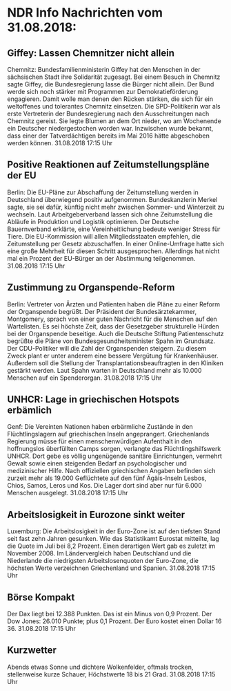 # NDR Info Nachrichten vom 31.08.2018:


## Giffey: Lassen Chemnitzer nicht allein
Chemnitz: Bundesfamilienministerin Giffey hat den Menschen in der sächsischen Stadt ihre Solidarität zugesagt. Bei einem Besuch in Chemnitz sagte Giffey, die Bundesregierung lasse die Bürger nicht allein. Der Bund werde sich noch stärker mit Programmen zur Demokratieförderung engagieren. Damit wolle man denen den Rücken stärken, die sich für ein weltoffenes und tolerantes Chemnitz einsetzen. Die SPD-Politikerin war als erste Vertreterin der Bundesregierung nach den Ausschreitungen nach Chemnitz gereist. Sie legte Blumen an dem Ort nieder,
wo am Wochenende ein Deutscher niedergestochen worden war. Inzwischen wurde bekannt, dass einer der Tatverdächtigen bereits im Mai 2016 hätte abgeschoben werden können. 31.08.2018 17:15 Uhr 

## Positive Reaktionen auf Zeitumstellungspläne der EU
Berlin: Die EU-Pläne zur Abschaffung der Zeitumstellung werden in Deutschland überwiegend positiv aufgenommen. Bundeskanzlerin Merkel sagte, sie sei dafür, künftig nicht mehr zwischen Sommer- und Winterzeit zu wechseln. Laut Arbeitgeberverband lassen sich ohne Zeitumstellung die Abläufe in Produktion und Logistik optimieren. Der Deutsche Bauernverband erklärte, eine Vereinheitlichung bedeute weniger Stress für Tiere. Die EU-Kommission will allen Mitgliedsstaaten empfehlen, die Zeitumstellung per Gesetz abzuschaffen. In einer Online-Umfrage hatte sich eine große Mehrheit für diesen Schritt ausgesprochen. Allerdings hat nicht mal ein Prozent der EU-Bürger an der Abstimmung teilgenommen. 31.08.2018 17:15 Uhr 

## Zustimmung zu Organspende-Reform
Berlin:	Vertreter von Ärzten und Patienten haben die Pläne zu einer Reform der Organspende begrüßt. Der Präsident der Bundesärztekammer, Montgomery, sprach von einer guten Nachricht für die Menschen auf den Wartelisten. Es sei höchste Zeit, dass der Gesetzgeber strukturelle Hürden bei der Organspende beseitige. Auch die Deutsche Stiftung Patientenschutz begrüßte die Pläne von Bundesgesundheitsminister Spahn im Grundsatz. Der CDU-Politiker will die Zahl der Organspenden steigern. Zu diesem Zweck plant er unter anderem eine bessere Vergütung für Krankenhäuser. Außerdem soll die Stellung der Transplantationsbeauftragten in den Kliniken gestärkt werden. Laut Spahn warten in Deutschland mehr als 10.000 Menschen auf ein Spenderorgan. 31.08.2018 17:15 Uhr 

## UNHCR: Lage in griechischen Hotspots erbämlich
Genf: Die Vereinten Nationen haben erbärmliche Zustände in den Flüchtlingslagern auf griechischen Inseln angeprangert. Griechenlands Regierung müsse für einen menschenwürdigen Aufenthalt in den hoffnungslos überfüllten Camps sorgen, verlangte das Flüchtlingshilfswerk UNHCR. Dort gebe es völlig ungenügende sanitäre Einrichtungen, vermehrt Gewalt sowie einen steigenden Bedarf an psychologischer und medizinischer Hilfe. Nach offiziellen griechischen Angaben befinden sich zurzeit mehr als 19.000 Geflüchtete auf den fünf Ägäis-Inseln Lesbos, Chios, Samos, Leros und Kos. Die Lager dort sind aber nur für 6.000 Menschen ausgelegt. 31.08.2018 17:15 Uhr 

## Arbeitslosigkeit in Eurozone sinkt weiter
Luxemburg:	Die Arbeitslosigkeit in der Euro-Zone ist auf den tiefsten Stand seit fast zehn Jahren gesunken. Wie das Statistikamt Eurostat mitteilte, lag die Quote im Juli bei 8,2 Prozent. Einen derartigen Wert gab es zuletzt im November 2008. Im Ländervergleich haben Deutschland und die Niederlande die niedrigsten Arbeitslosenquoten der Euro-Zone, die höchsten Werte verzeichnen Griechenland und Spanien. 31.08.2018 17:15 Uhr 

## Börse Kompakt
Der Dax liegt bei 12.388 Punkten. Das ist ein Minus von 0,9  Prozent. Der Dow Jones: 26.010 Punkte; plus 0,1 Prozent. Der Euro kostet einen Dollar 16 36. 31.08.2018 17:15 Uhr 

## Kurzwetter
Abends etwas Sonne und dichtere Wolkenfelder, oftmals trocken, stellenweise kurze Schauer, Höchstwerte 18 bis 21 Grad. 31.08.2018 17:15 Uhr 
